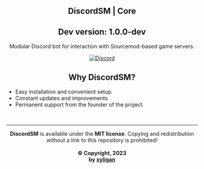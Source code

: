 <h2 align="center">
 	DiscordSM | Core
</h2>

<h2 align="center">
  	Dev version: 1.0.0-dev
</h2>
<p align="center">
  	Modular Discord bot for interaction with Sourcemod-based game servers.
</p>

<p align="center">
    <a href="https://discord.csdevs.net">
        <img src="https://img.shields.io/discord/714407016604369008.svg?label=&logo=discord&logoColor=ffffff&color=5865F2&labelColor=5865F2" alt="Discord">
    </a>
</p>

<h2 align="center">
 	Why DiscordSM?
</h2>

* Easy installation and convenient setup
* Constant updates and improvements
* Permanent support from the founder of the project
</br>

***

<p align="center">
  <b>DiscordSM</b> is available under the <b>MIT license</b>. Copying and redistribution without a link to this repository is prohibited!
  </br>
  </br>
  <b> © Copyright, 2023</b>
  </br>
  <b>by <a href="https://discord.com/users/533347075463577640">xyligan</a>
</p>